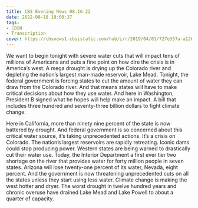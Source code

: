 ```yaml
---
title: CBS Evening News 08.16.22
date: 2022-08-18 19:00:37
tags:
- CBSN
- Transcription
cover: https://cbsnews1.cbsistatic.com/hub/i/r/2019/04/01/727e357a-a126-4138-a2c5-4d3222669d57/thumbnail/640x360/3ff2761028dc5c65cc4f07acd54bcd5c/cbsn2-logo-1920x1080.jpg
---
```

We want to begin tonight with severe water cuts that will impact tens of millions of Americans and puts a fine point on how dire the crisis is in America’s west. A mega drought is drying up the Colorado river and depleting the nation’s largest man-made reservoir, Lake Mead. Tonight, the federal government is forcing states to cut the amount of water they can draw from the Colorado river. And that means states will have to make critical decisions about how they use water. And here in Washington, President B signed what he hopes will help make an impact. A bill that includes three hundred and seventy-three billion dollars to fight climate change. 

Here in California, more than ninety nine percent of the state is now battered by drought. And federal government is so concerned about this critical water source, it’s taking unprecedented actions. It’s a crisis on Colorado. The nation’s largest reservoirs are rapidly retreating. Iconic dams could stop producing power. Western states are being warned to drastically cut their water use. Today, the Interior Department a first ever tier two shortage on the river that provides water for forty million people in seven states. Arizona will lose twenty-one percent of its water, Nevada, eight percent. And the government is now threatening unprecedented cuts on all the states unless they start using less water. Climate change is making the west hotter and dryer. The worst drought in twelve hundred years and chronic overuse have drained Lake Mead and Lake Powell to about a quarter of capacity. 
